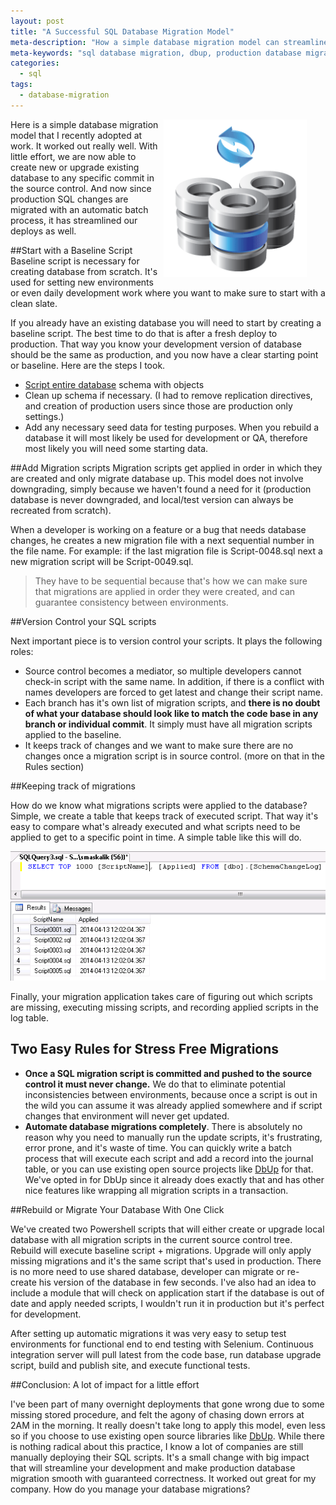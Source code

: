```yaml
---
layout: post
title: "A Successful SQL Database Migration Model"
meta-description: "How a simple database migration model can streamline deployments and eliminate frustrations regarding SQL changes."
meta-keywords: "sql database migration, dbup, production database migration"
categories: 
  - sql
tags:
  - database-migration
---
```



<img src="/uploads/2014/04/database-migration.png" style="float:right; margin-right:30px; width:229px !important;" />

Here is a simple database migration model that I recently adopted at work. It worked out really well. With little effort, we are now able to create new or upgrade existing database to any specific commit in the source control. And now since production SQL changes are migrated with an automatic batch process, it has streamlined our deploys as well.

##Start with a Baseline Script
Baseline script is necessary for creating database from scratch. It's used for setting new environments or even daily development work where you want to make sure to start with a clean slate.

If you already have an existing database you will need to start by creating a baseline script. The best time to do that is after a fresh deploy to production. That way you know your development version of database should be the same as production, and you now have a clear starting point or baseline. Here are the steps I took.


- [Script entire database](http://blog.sqlauthority.com/2011/05/07/sql-server-2008-2008-r2-create-script-to-copy-database-schema-and-all-the-objects-data-schema-stored-procedure-functions-triggers-tables-views-constraints-and-all-other-database-objects/) schema with objects
- Clean up schema if necessary. (I had to remove replication directives, and creation of  production users since those are production only settings.)
- Add any necessary seed data for testing purposes. When you rebuild a database it will most likely be used for development or QA, therefore most likely you will need some starting data.



##Add Migration scripts
Migration scripts get applied in order in which they are created and only migrate database up. This model does not involve downgrading, simply because we haven't found a need for it (production database is never downgraded, and local/test version can always be recreated from scratch).

When a developer is working on a feature or a bug that needs database changes, he creates a new migration file with a next sequential number in the file name. For example: if the last migration file is Script-0048.sql next a new migration script will be Script-0049.sql. 
> They have to be sequential because that's how we can make sure that migrations are applied in order they were created, and can guarantee consistency between environments. 

##Version Control your SQL scripts

Next important piece is to version control your scripts. It plays the following roles:


- Source control becomes a mediator, so multiple developers cannot check-in script with the same name. In addition, if there is a conflict with names developers are forced to get latest and change their script name.
- Each branch has it's own list of migration scripts, and **there is no doubt of what your database should look like to match the code base in any branch or individual commit**. It simply must have all migration scripts applied to the baseline.
- It keeps track of changes and we want to make sure there are no changes once a migration script is in source control. (more on that in the Rules section)

##Keeping track of migrations

How do we know what migrations scripts were applied to the database? Simple, we create a table that keeps track of executed script.  That way it's easy to compare what's already executed and what scripts need to be applied to get to a specific point in time. A simple table like this will do. 

![](/uploads/2014/04/AppliedScriptsTable.png)

Finally, your migration application takes care of figuring out which scripts are missing, executing missing scripts, and recording applied scripts in the log table.

## Two Easy Rules for Stress Free Migrations


- **Once a SQL migration script is committed and pushed to the source control it must never change.** We do that to eliminate potential inconsistencies between environments, because once a script is out in the wild you can assume it was already applied somewhere and if script changes that environment will never get updated. 
- **Automate database migrations completely**. There is absolutely no reason why you need to manually run the update scripts, it's frustrating, error prone, and it's waste of time. You can quickly write a batch process that will execute each script and add a record into the journal table, or you can use existing open source projects like [DbUp](http://dbup.github.io/) for that. We've opted in for DbUp since it already does exactly that and has other nice features like wrapping all migration scripts in a transaction. 

##Rebuild or Migrate Your Database With One Click

We've created two Powershell scripts that will either create or upgrade local database with all migration scripts in the current source control tree. Rebuild will execute baseline script + migrations. Upgrade will only apply missing migrations and it's the same script that's used in production. There is no more need to use shared database, developer can migrate or re-create his version of the database in few seconds. I've also had an idea to include a module that will check on application start if the database is out of date and apply needed scripts, I wouldn't run it in production but it's perfect for development.

After setting up automatic migrations it was very easy to setup test environments for functional end to end testing with Selenium. Continuous integration server will pull latest from the code base, run database upgrade script, build and publish site, and execute functional tests. 

##Conclusion: A lot of impact for a little effort

I've been part of many overnight deployments that gone wrong due to some missing stored procedure, and felt the agony of chasing down errors at 2AM in the morning. It really doesn't take long to apply this model, even less so if you choose to use existing open source libraries like [DbUp](http://dbup.github.io/). While there is nothing radical about this practice, I know a lot of companies are still manually deploying their SQL scripts. It's a small change with big impact that will streamline your development and make production database migration smooth with guaranteed correctness. It worked out great for my company. How do you manage your database migrations?

